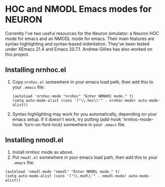 # HOC and NMODL Emacs modes for NEURON

Currently I've two useful resources for the Neuron simulator: a Neuron
HOC mode for emacs and an NMODL mode for emacs. Their main features
are syntax highlighting and syntax-based indentation. They've been
tested under XEmacs 21.4 and Emacs 20.7.1. Andrew Gillies has also
worked on this project.

## Installing nrnhoc.el

1. Copy `nrnhoc.el` somewhere in your emacs load path, then add this
   to your `.emacs` file:
   ~~~ 
   (autoload 'nrnhoc-mode "nrnhoc" "Enter NRNHOC mode." t)
   (setq auto-mode-alist (cons '("\\.hoc\\'" . nrnhoc-mode) auto-mode-alist))
   ~~~
2. Syntax highlighting may work for you automatically, depending on
   your emacs setup. If it doesn't work, try putting
          (add-hook 'nrnhoc-mode-hook 'turn-on-font-lock)
   somewhere in your `.emacs` file.

## Installing nmodl.el

1. Install nrnhoc mode as above.
2. Put `nmodl.el` somewhere in your emacs load path, then add this to
   your `.emacs` file:
```
(autoload 'nmodl-mode "nmodl" "Enter NMODL mode." t)
(setq auto-mode-alist (cons '("\\.mod\\'" . nmodl-mode) auto-mode-alist))
```


